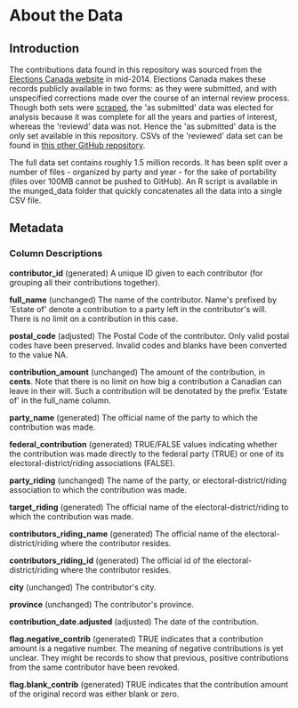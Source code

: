 About the Data
==============

Introduction
------------

The contributions data found in this repository  was sourced from the [Elections Canada website](http://www.elections.ca/WPAPPS/WPF/) in mid-2014. Elections Canada makes these records publicly available in two forms: as they were submitted, and with unspecified corrections made over the course of an internal review process. Though both sets were [scraped](https://github.com/saltire/election-contribs), the 'as submitted' data was elected for analysis because it was complete for all the years and parties of interest, whereas the 'reviewd' data was not. Hence the 'as submitted' data is the only set available in this repository. CSVs of the 'reviewed' data set can be found in [this other GitHub repository](https://github.com/leonL/federal-contributions-raw-data).

The full data set contains roughly 1.5 million records. It has been split over a number of files - organized by party and year - for the sake of portability (files over 100MB cannot be pushed to GitHub). An R script is available in the munged_data folder that quickly concatenates all the data into a single CSV file.

Metadata
--------

### Column Descriptions

**contributor_id** (generated)
A unique ID given to each contributor (for grouping all their contributions together).

**full_name** (unchanged)
The name of the contributor. Name's prefixed by 'Estate of' denote a contribution to a party left in the contributor's will. There is no limit on a contribution in this case.

**postal_code** (adjusted)
The Postal Code of the contributor. Only valid postal codes have been preserved. Invalid codes and blanks have been converted to the value NA.

**contribution_amount** (unchanged)
The amount of the contribution, in **cents**. Note that there is no limit on how big a contribution a Canadian can leave in their will. Such a contribution will be denotated by the prefix 'Estate of' in the full_name column.

**party_name** (generated)
The official name of the party to which the contribution was made.

**federal_contribution** (generated)
TRUE/FALSE values indicating whether the contribution was made directly to the federal party (TRUE) or one of its electoral-district/riding associations (FALSE).

**party_riding** (unchanged)
The name of the party, or electoral-district/riding association to which the contribution was made.

**target_riding** (generated)
The official name of the electoral-district/riding to which the contribution was made.

**contributors_riding_name** (generated)
The official name of the electoral-district/riding where the contributor resides.

**contributors_riding_id** (generated)
The official id of the electoral-district/riding where the contributor resides.

**city** (unchanged)
The contributor's city.

**province** (unchanged)
The contributor's province.

**contribution_date.adjusted** (adjusted)
The date of the contribution.

**flag.negative_contrib** (generated)
TRUE indicates that a contribution amount is a negative number. The meaning of negative contributions is yet unclear. They might be records to show that previous, positive contributions from the same contributor have been revoked.

**flag.blank_contrib** (generated)
TRUE indicates that the contribution amount of the original record was either blank or zero.